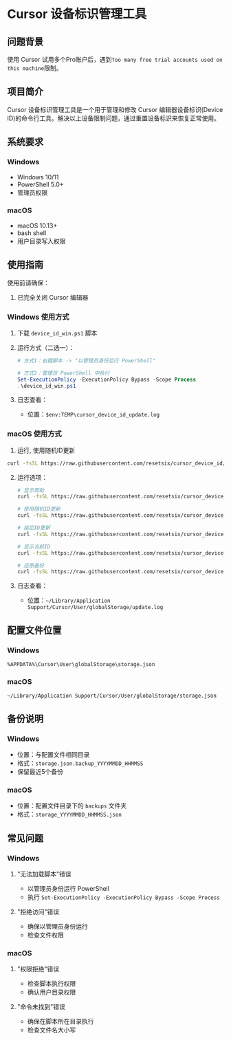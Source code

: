 # Cursor 设备标识管理工具

## 问题背景

使用 Cursor 试用多个Pro账户后，遇到`Too many free trial accounts used on this machine`限制。

## 项目简介

Cursor 设备标识管理工具是一个用于管理和修改 Cursor 编辑器设备标识(Device ID)的命令行工具。解决以上设备限制问题，通过重置设备标识来恢复正常使用。

## 系统要求

### Windows
- Windows 10/11
- PowerShell 5.0+
- 管理员权限

### macOS
- macOS 10.13+
- bash shell
- 用户目录写入权限

## 使用指南

使用前请确保：
1. 已完全关闭 Cursor 编辑器

### Windows 使用方式

1. 下载 `device_id_win.ps1` 脚本

2. 运行方式（二选一）：
   ```powershell
   # 方式1：右键脚本 -> "以管理员身份运行 PowerShell"

   # 方式2：管理员 PowerShell 中执行
   Set-ExecutionPolicy -ExecutionPolicy Bypass -Scope Process
   .\device_id_win.ps1
   ```

3. 日志查看：
   - 位置：`$env:TEMP\cursor_device_id_update.log`

### macOS 使用方式

1. 运行, 使用随机ID更新
``` bash
curl -fsSL https://raw.githubusercontent.com/resetsix/cursor_device_id/refs/heads/main/device_id_mac.sh | bash
```

2. 运行选项：
   ```bash
   # 显示帮助
   curl -fsSL https://raw.githubusercontent.com/resetsix/cursor_device_id/refs/heads/main/device_id_mac.sh | bash -s -- --help

   # 使用随机ID更新
   curl -fsSL https://raw.githubusercontent.com/resetsix/cursor_device_id/refs/heads/main/device_id_mac.sh | bash

   # 指定ID更新
   curl -fsSL https://raw.githubusercontent.com/resetsix/cursor_device_id/refs/heads/main/device_id_mac.sh | bash -s -- --id <your-id>

   # 显示当前ID
   curl -fsSL https://raw.githubusercontent.com/resetsix/cursor_device_id/refs/heads/main/device_id_mac.sh | bash -s -- --show

   # 还原备份
   curl -fsSL https://raw.githubusercontent.com/resetsix/cursor_device_id/refs/heads/main/device_id_mac.sh | bash -s -- --restore
   ```

3. 日志查看：
   - 位置：`~/Library/Application Support/Cursor/User/globalStorage/update.log`

## 配置文件位置

### Windows
```
%APPDATA%\Cursor\User\globalStorage\storage.json
```

### macOS
```
~/Library/Application Support/Cursor/User/globalStorage/storage.json
```

## 备份说明

### Windows
- 位置：与配置文件相同目录
- 格式：`storage.json.backup_YYYYMMDD_HHMMSS`
- 保留最近5个备份

### macOS
- 位置：配置文件目录下的 `backups` 文件夹
- 格式：`storage_YYYYMMDD_HHMMSS.json`

## 常见问题

### Windows
1. "无法加载脚本"错误
   - 以管理员身份运行 PowerShell
   - 执行 `Set-ExecutionPolicy -ExecutionPolicy Bypass -Scope Process`

2. "拒绝访问"错误
   - 确保以管理员身份运行
   - 检查文件权限

### macOS
1. "权限拒绝"错误
   - 检查脚本执行权限
   - 确认用户目录权限

2. "命令未找到"错误
   - 确保在脚本所在目录执行
   - 检查文件名大小写
